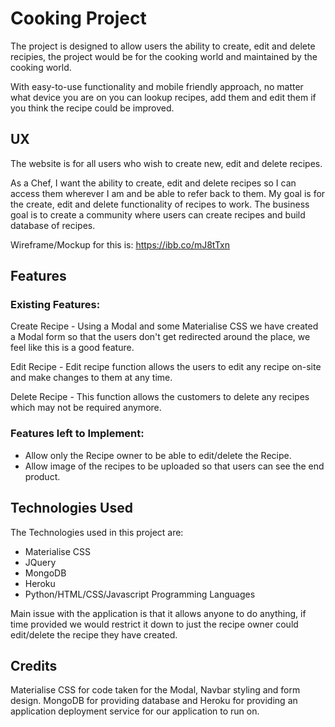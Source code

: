 # Cooking Project

The project is designed to allow users the ability to create, edit and delete recipies, the project would be for the cooking world and maintained by
the cooking world.

With easy-to-use functionality and mobile friendly approach, no matter what device you are on you can lookup recipes, add them and edit them
if you think the recipe could be improved.

## UX

The website is for all users who wish to create new, edit and delete recipes. 

As a Chef, I want the ability to create, edit and delete recipes so I can access them wherever I am and be able to refer back to them. My
goal is for the create, edit and delete functionality of recipes to work. The business goal is to create a community where users can create recipes
and build database of recipes.

Wireframe/Mockup for this is: https://ibb.co/mJ8tTxn

## Features

### Existing Features:

Create Recipe - Using a Modal and some Materialise CSS we have created a Modal form so that the users don't get redirected around the place,
we feel like this is a good feature.

Edit Recipe - Edit recipe function allows the users to edit any recipe on-site and make changes to them at any time. 

Delete Recipe - This function allows the customers to delete any recipes which may not be required anymore.

### Features left to Implement:

- Allow only the Recipe owner to be able to edit/delete the Recipe.
- Allow image of the recipes to be uploaded so that users can see the end product.


## Technologies Used

The Technologies used in this project are:

- Materialise CSS
- JQuery
- MongoDB
- Heroku
- Python/HTML/CSS/Javascript Programming Languages

Main issue with the application is that it allows anyone to do anything, if time provided we would restrict it down to just the recipe owner could
edit/delete the recipe they have created.


## Credits

Materialise CSS for code taken for the Modal, Navbar styling and form design. MongoDB for providing database and Heroku for providing an
application deployment service for our application to run on.